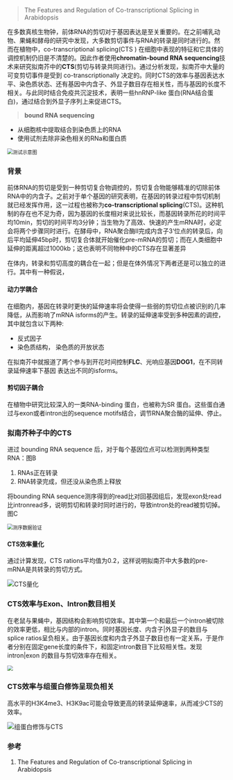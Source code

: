 >   The Features and Regulation of Co-transcriptional Splicing in Arabidopsis  

在多数真核生物钟，前体RNA的剪切对于基因表达是至关重要的。在之前哺乳动物、果蝇和酵母的研究中发现，大多数剪切事件与RNA的转录是同时进行的。然而在植物中，co-transcriptional splicing(CTS ) 在细胞中表现的特征和它具体的调控机制仍旧是不清楚的。因此作者使用**chromatin-bound RNA sequencing**技术来研究拟南芥中的**CTS**(剪切与转录共同进行)。通过分析发现，拟南芥中大量的可变剪切事件是受到 co-transcriptionally 决定的。同时CTS的效率与基因表达水平、染色质状态、还有基因中内含子、外显子数目存在相关性，而与基因的长度不相关。与此同时结合免疫共沉淀技术，表明一些hnRNP-like 蛋白(RNA结合蛋白)，通过结合到外显子序列上来促进CTS。



> **bound RNA sequencing**

+ 从细胞核中提取结合到染色质上的RNA
+ 使用试剂去除非染色相关的RNa和蛋白质

<img src="https://43423.oss-cn-beijing.aliyuncs.com/img/20200326132718.png" alt="测试示意图" style="zoom: 80%;" />

### 背景

前体RNA的剪切是受到一种剪切复合物调控的，剪切复合物能够精准的切除前体RNA中的内含子。之前对于单个基因的研究表明，在基因的转录过程中剪切机制就已经发挥作用，这一过程也被称为**co-transcriptional splicing**(CTS)。这种机制的存在也不足为奇，因为基因的长度相对来说比较长，而基因转录所花的时间平均10min，剪切的时间平均3分钟；当生物为了高效、快速的产生mRNA时，必定会将两个步骤同时进行。在酵母中，RNA聚合酶II完成内含子3‘位点的转录后，向后平均延伸45bp时，剪切复合体就开始催化pre-mRNA的剪切；而在人类细胞中延伸的距离超过1000kb；这也表明不同物种中的CTS存在显著差异



在体内，转录和剪切高度的耦合在一起；但是在体外情况下两者还是可以独立的进行。其中有一种假说，

#### **动力学耦合**

在细胞内，基因在转录时更快的延伸速率将会使得一些弱的剪切位点被识别的几率降低，从而影响了mRNA isforms的产生。转录的延伸速率受到多种因素的调控，其中就包含以下两种:

+ 反式因子 
+ 染色质结构， 染色质的开放状态

在拟南芥中就报道了两个参与到开花时间控制**FLC**、光响应基因**DOG1**，在不同转录延伸速率下基因 表达出不同的isforms。

#### 剪切因子耦合

在植物中研究比较深入的一类RNA-binding 蛋白，也被称为SR 蛋白。这些蛋白通过与exon或者intron出的sequence motifs结合，调节RNA聚合酶的延伸、停止。



### 拟南芥种子中的CTS

进过 bounding RNA sequence 后，对于每个基因位点可以检测到两种类型RNA：图B

1. RNAs正在转录
2. RNA转录完成，但还没从染色质上释放

将bounding RNA sequence测序得到的read比对回基因组后，发现exon处read比intronread多，说明剪切和转录时同时进行的，导致intron处的read被剪切掉。图C

<img src="https://43423.oss-cn-beijing.aliyuncs.com/img/20200326133431.png" alt="测序数据验证" style="zoom: 80%;" />

#### CTS效率量化

通过计算发现，CTS rations平均值为0.2，这样说明拟南芥中大多数的pre-mRNA是共转录的剪切方式。

![CTS量化](https://43423.oss-cn-beijing.aliyuncs.com/img/20200326133934.png)



### CTS效率与Exon、Intron数目相关

在老鼠与果蝇中，基因结构会影响剪切效率。其中第一个和最后一个intron被切除的效率更低，相比与内部的intron。同时基因长度、内含子|外显子的数目与 splice ratios呈负相关。由于基因长度和内含子外显子数目也有一定关系，于是作者分别在固定gene长度的条件下，和固定intron数目下比较相关性。发现intron|exon 的数目与剪切效率存在相关。

<img src="https://43423.oss-cn-beijing.aliyuncs.com/img/20200326145813.png" style="zoom:80%;" />

### CTS效率与组蛋白修饰呈现负相关

高水平的H3K4me3、H3K9ac可能会导致更高的转录延伸速率，从而减少CTS的效率。

![组蛋白修饰与CTS](https://43423.oss-cn-beijing.aliyuncs.com/img/20200326150123.png)



### 参考

1.   The Features and Regulation of Co-transcriptional Splicing in Arabidopsis  